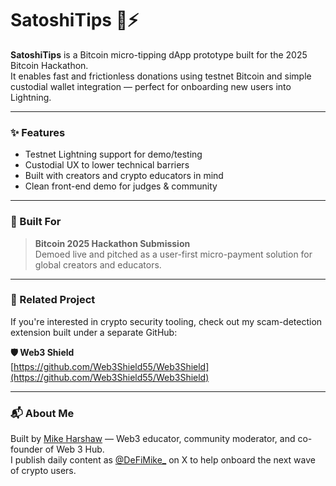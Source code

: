 # SatoshiTips 💸⚡

**SatoshiTips** is a Bitcoin micro-tipping dApp prototype built for the 2025 Bitcoin Hackathon.  
It enables fast and frictionless donations using testnet Bitcoin and simple custodial wallet integration — perfect for onboarding new users into Lightning.

---

### ✨ Features
- Testnet Lightning support for demo/testing
- Custodial UX to lower technical barriers
- Built with creators and crypto educators in mind
- Clean front-end demo for judges & community

---

### 🎯 Built For
> **Bitcoin 2025 Hackathon Submission**  
Demoed live and pitched as a user-first micro-payment solution for global creators and educators.

---

### 🔗 Related Project
If you're interested in crypto security tooling, check out my scam-detection extension built under a separate GitHub:

**🛡 Web3 Shield**  
[https://github.com/Web3Shield55/Web3Shield](https://github.com/Web3Shield55/Web3Shield)

---

### 📬 About Me
Built by [Mike Harshaw](https://github.com/CryptoMike55) — Web3 educator, community moderator, and co-founder of Web 3 Hub.  
I publish daily content as [@DeFiMike_](https://twitter.com/DeFiMike_) on X to help onboard the next wave of crypto users.

